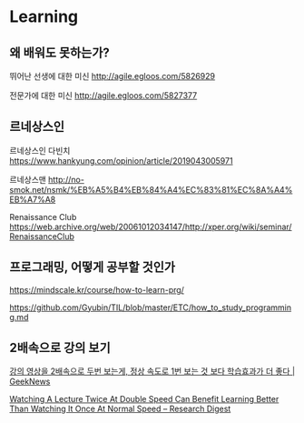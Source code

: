 # Learning

## 왜 배워도 못하는가?

뛰어난 선생에 대한 미신
<http://agile.egloos.com/5826929>

전문가에 대한 미신
<http://agile.egloos.com/5827377>

## 르네상스인

르네상스인 다빈치
<https://www.hankyung.com/opinion/article/2019043005971>

르네상스맨
<http://no-smok.net/nsmk/%EB%A5%B4%EB%84%A4%EC%83%81%EC%8A%A4%EB%A7%A8>

Renaissance Club
<https://web.archive.org/web/20061012034147/http://xper.org/wiki/seminar/RenaissanceClub>

## 프로그래밍, 어떻게 공부할 것인가

<https://mindscale.kr/course/how-to-learn-prg/>

<https://github.com/Gyubin/TIL/blob/master/ETC/how_to_study_programming.md>

## 2배속으로 강의 보기

[강의 영상을 2배속으로 두번 보는게, 정상 속도로 1번 보는 것 보다 학습효과가 더 좋다 | GeekNews](https://news.hada.io/topic?id=5615)

[Watching A Lecture Twice At Double Speed Can Benefit Learning Better Than Watching It Once At Normal Speed – Research Digest](https://digest.bps.org.uk/2021/12/21/watching-a-lecture-twice-at-double-speed-can-benefit-learning-better-than-watching-it-once-at-normal-speed/)
